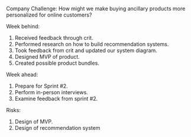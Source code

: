 Company Challenge:
How might we make buying ancillary products more personalized for online customers?

Week behind:

1. Received feedback through crit.
2. Performed research on how to build recommendation systems.
3. Took feedback from crit and updated our system diagram.
4. Designed MVP of product.
5. Created possible product bundles.

Week ahead:

1. Prepare for Sprint #2.
2. Perform in-person interviews.
3. Examine feedback from sprint #2.


Risks:

1. Design of MVP.
2. Design of recommendation system
